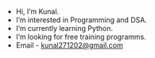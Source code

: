 -  Hi, I’m Kunal.
-  I’m interested in Programming and DSA.
-  I’m currently learning Python.
-  I’m looking for free training programms.
-  Email - kunal271202@gmail.com
